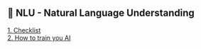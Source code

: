 
## 🔮 NLU - Natural Language Understanding 

[1. Checklist](checklist.md) <br/>
[2. How to train you AI](training/training.md) <br/>
